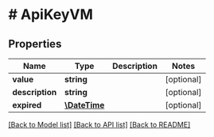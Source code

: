 # # ApiKeyVM

## Properties

Name | Type | Description | Notes
------------ | ------------- | ------------- | -------------
**value** | **string** |  | [optional]
**description** | **string** |  | [optional]
**expired** | [**\DateTime**](\DateTime.md) |  | [optional]

[[Back to Model list]](../../README.md#models) [[Back to API list]](../../README.md#endpoints) [[Back to README]](../../README.md)
